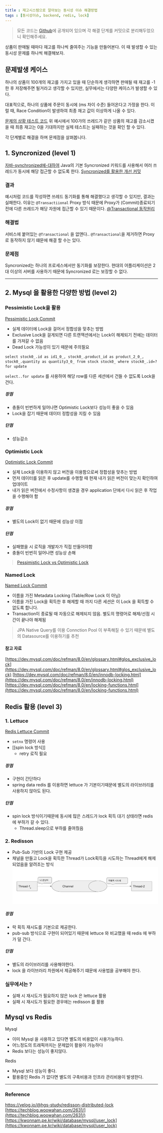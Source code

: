 ```yaml
---
title : 재고시스템으로 알아보는 동시성 이슈 해결방법
tags : [동시성이슈, backend, redis, lock]
---
```

> 모든 코드는 [Github](https://github.com/dev-alxndr/concurrency-stock)에 공개되어 있으며 각 해결 단계를 커밋으로 분리해두었으니 확인해주세요.

상품이 판매될 때마다 재고를 하나씩 줄여주는 기능을 만들어본다.
이 때 발생할 수 있는 동시성 문제를 하나씩 해결해보자.

## 문제발생 케이스
하나의 상품이 100개의 재고를 가지고 있을 때 단순하게 생각하면 판매될 때 재고를 -1 한 후 저장해주면 될거라고 생각할 수 있지만, 실무에서는 다양한 케이스가 발생할 수 있다.

대표적으로,
하나의 상품에 주문이 동시에 (ms 차이 수준)  들어온다고 가정을 한다.
이럴 때, Race Condition이 발생하여 최종 재고 값이 이상하게 나올 수 있다.

[문제의 상황 테스트 코드](https://github.com/dev-alxndr/concurrency-stock/commit/f2dfb8782f81936fcb00241bd10babc29dd6913a)
위 예시에서 100갸의 쓰레드가 같은 상품의 재고를 감소시켰을 때 최종 재고는 0을 기대하지만 실제 테스트는 실패하는 것을 확인 할 수 있다.

각 단계별로 해결을 하며 문제점을 살펴봅니다.

## 1. Syncronized (level 1)
[자바-synchronized에-대하여](https://ktko.tistory.com/entry/%EC%9E%90%EB%B0%94-synchronized%EC%97%90-%EB%8C%80%ED%95%98%EC%97%AC)
Java의 기본 Syncronized 키워드를 사용해서 여러 쓰레드가 동시에 해당 접근할 수 없도록 한다.
[Syncronized를 활용한 개선 커밋](https://github.com/dev-alxndr/concurrency-stock/commit/fec64269cc22862800d451d6ff6b0784623e425d)

### 결과
예시처럼 코드를 작성하면 쓰레드 동기화를 통해 해결했다고 생각할 수 있지만, 결과는 실패한다.
이유는 `@Transactiional` Proxy 방식 때문에 Proxy가 (Commit)종료되기 전에 
다른 쓰레드가 해당 자원에 접근할 수 있기 때문이다.
[@Transactional 동작원리](https://jiwondev.tistory.com/154#head11)

### 해결법
서비스에 붙어있는 `@Transactional` 을 없앤다.. 
`@Transactional`을 제거하면 Proxy로 동작하지 않기 떄문에 해결 할 수는 있다.

### 문제점
Syncronized는 하나의 프로세스에서만 동기화를 보장한다.
현대의 어플리케이션은 2대 이상의 서버를 사용하기 때문에 Syncronized 로는 보장할 수 없다.

---
## 2. Mysql 을 활용한 다양한 방법 (level 2)

### Pessimistic Lock을 활용
[Pessimistic Lock Commit](https://github.com/dev-alxndr/concurrency-stock/commit/87d819820b22e17768861139d9fa605b7ed5468a)
- 실제 데이터에 Lock을 걸어서 정합성을 맞추는 방법
- Exclusive Lock을 걸게되면 다른 트랜잭션에서는 Lock이 해제되기 전에는 데이터를 가져갈 수 없음
- Dead Lock 가능성이 있기 때문에 주의필요

```mysql
select stock0_.id as id1_0_, stock0_.product_id as product_2_0_, stock0_.quantity as quantity3_0_ from stock stock0_ where stock0_.id=? for update
```
`select..for update` 를 사용하여 해당 row를 다른 세션에서 건들 수 없도록 Lock을 건다.

##### 장점
- 충돌이 빈번하게 일어나면 Optimistic Lock보다 성능이 좋을 수 있음
- Lock을 잡기 때문에 데이터 정합성을 지킬 수 있음
##### 단점
- 성능감소

### Optimistic Lock
[Optimistic Lock Commit](https://github.com/dev-alxndr/concurrency-stock/commit/c2d0288553ec926f5afb65d64fc6fbc65d3ba897)
- 실제 Lock을 이용하지 않고 버전을 이용함으로써 정합성을 맞추는 방법
- 먼저 데이터를 읽은 후 update를 수행할 때 현재 내가 읽은 버전이 맞는지 확인하여 업데이트
- 내가 읽은 버전에서 수정사항이 생겼을 경우 application 단에서 다시 읽은 후 작업을 수행해야 함

##### 장점
- 별도의 Lock이 없기 때문에 성능상 이점
##### 단점
- 실패했을 시 로직을 개발자가 직접 만들어야함
- 충돌이 빈번히 일어나면 성능상 손해

>  [Pessimistic Lock vs Optimistic Lock](https://sabarada.tistory.com/175)

### Named Lock
[Named Lock Commit](https://github.com/dev-alxndr/concurrency-stock/commit/39c1d089b4c19218b19fcf3610a6d7c109aba3a1)
- 이름을 가진 Metadata Locking (Table/Row Lock 이 아님)
- 이름을 가진 Lock을 획득한 후 해제할 때 까지 다른 세션은 이 Lock 을 획득할 수 없도록 합니다.
- Transaction이 종료될 때 자동으로 해제되지 않음. 별도의 명령어로 해제/선점 시간이 끝나야 해제됨

> JPA Native Query를 이용
> Connction Pool 이 부족해질 수 있기 때문에 별도의 Datasource를 이용하기를 추천

#### 참고 자료
[https://dev.mysql.com/doc/refman/8.0/en/glossary.html#glos_exclusive_lock](https://dev.mysql.com/doc/refman/8.0/en/glossary.html#glos_exclusive_lock)
[https://dev.mysql.com/doc/refman/8.0/en/innodb-locking.html](https://dev.mysql.com/doc/refman/8.0/en/innodb-locking.html)
[https://dev.mysql.com/doc/refman/8.0/en/locking-functions.html](https://dev.mysql.com/doc/refman/8.0/en/locking-functions.html)

## Redis 활용 (level 3)
### 1. Lettuce
[Redis Lettuce Commit](https://github.com/dev-alxndr/concurrency-stock/commit/99755f933bc2e4fe73e6539145905192f2defe5a)
- `setnx` 명령어 사용
- [[spin lock 방식]] 
	- retry 로직 필요

##### 장점
-   구현이 간단하다
-   spring data redis 를 이용하면 lettuce 가 기본이기때문에 별도의 라이브러리를 사용하지 않아도 된다.    
##### 단점
- spin lock 방식이기때문에 동시에 많은 스레드가 lock 획득 대기 상태라면 redis 에 부하가 갈 수 있다.
	- Thread.sleep으로 부하를 줄여줬음

### 2. Redisson
- Pub-Sub 기반의 Lock 구현 제공
- 채널을 만들고 Lock을 획득한 Thread가 Lock획득을 시도하는 Thread에게 해제되었음을 알려조는 방식
![redisson](/assets/img/Screen_Shot_2022-09-12_at_16.30.44.png)
##### 장점
-   락 획득 재시도를 기본으로 제공한다.
-   pub-sub 방식으로 구현이 되어있기 때문에 lettuce 와 비교했을 때 redis 에 부하가 덜 간다.
##### 단점
-   별도의 라이브러리를 사용해야한다.
-   lock 을 라이브러리 차원에서 제공해주기 떄문에 사용법을 공부해야 한다.


### 실무에서는 ?
- 실패 시 재시도가 필요하지 않은 lock 은 lettuce 활용
- 실패 시 재시도가 필요한 경우에는 redisson 를 활용


## Mysql vs Redis
Mysql
-   이미 Mysql 을 사용하고 있다면 별도의 비용없이 사용가능하다.    
-   어느정도의 트래픽까지는 문제없이 활용이 가능하다
-   Redis 보다는 성능이 좋지않다.

Redis
-   Mysql 보다 성능이 좋다.
-   활용중인 Redis 가 없다면 별도의 구축비용과 인프라 관리비용이 발생한다.    

---
### Reference
https://velog.io/@hgs-study/redisson-distributed-lock
[https://techblog.woowahan.com/2631/](https://techblog.woowahan.com/2631/)  
[https://kwonnam.pe.kr/wiki/database/mysql/user_lock](https://kwonnam.pe.kr/wiki/database/mysql/user_lock)
